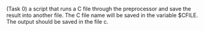 (Task 0) a script that runs a C file through the preprocessor and save the result into another file. The C file name will be saved in the variable $CFILE. The output should be saved in the file c.
